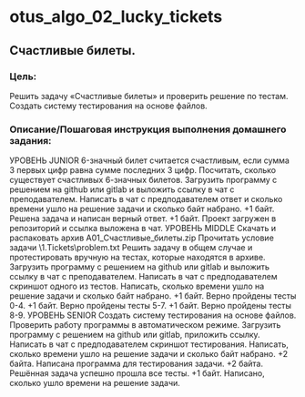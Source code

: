 # otus_algo_02_lucky_tickets

## Счастливые билеты.

### Цель:
Решить задачу «Счастливые билеты» и проверить решение по тестам.
Создать систему тестирования на основе файлов.


### Описание/Пошаговая инструкция выполнения домашнего задания:
УРОВЕНЬ JUNIOR
6-значный билет считается счастливым,
если сумма 3 первых цифр равна сумме последних 3 цифр.
Посчитать, сколько существует счастливых 6-значных билетов.
Загрузить программу с решением на github или gitlab и выложить ссылку в чат с преподавателем.
Написать в чат с предподавателем ответ и сколько времени ушло на решение задачи и сколько байт набрано.
+1 байт. Решена задача и написан верный ответ.
+1 байт. Проект загружен в репозиторий и ссылка выложена в чат.
УРОВЕНЬ MIDDLE
Скачать и распаковать архив A01_Счастливые_билеты.zip
Прочитать условие задачи \1.Tickets\problem.txt
Решить задачу в общем случае и протестировать вручную на тестах, которые находятся в архиве.
Загрузить программу с решением на github или gitlab и выложить ссылку в чат с преподавателем.
Написать в чат с предподавателем скриншот одного из тестов.
Написать, сколько времени ушло на решение задачи и сколько байт набрано.
+1 байт. Верно пройдены тесты 0-4.
+1 байт. Верно пройдены тесты 5-7.
+1 байт. Верно пройдены тесты 8-9.
УРОВЕНЬ SENIOR
Создать систему тестирования на основе файлов.
Проверить работу программы в автоматическом режиме.
Загрузить программу с решением на github или gitlab, приложить ссылку.
Написать в чат с предподавателем скриншот тестирования.
Написать, сколько времени ушло на решение задачи и сколько байт набрано.
+2 байта. Написана программа для тестирования задачи.
+2 байта. Решённая задача успешно прошла все тесты.
+1 байт. Написано, сколько ушло времени на решение задачи.
